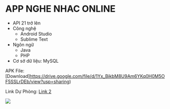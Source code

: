 
# APP NGHE NHAC ONLINE

- API 21 trở lên
- Công nghệ
  - Android Studio
  - Sublime Text
- Ngôn ngữ
  - Java
  - PHP
- Cơ sở dữ liệu: MySQL

APK File: [Download]https://drive.google.com/file/d/1Yx_BikbM8U9Am6YKq0H0M5OF5SSLrDEb/view?usp=sharing)

Link Dự Phòng: [Link 2](https://www.sieutoc.top/file/d/xLqEnr8ajXfVy8bpDeW2QK/view)

![](https://i.imgur.com/AJMV0Uj.jpg)



